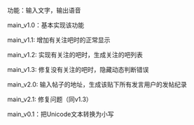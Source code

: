 ﻿功能：输入文字，输出语音

main_v1.0：基本实现该功能

main_v1.1: 增加有关注吧时的正常显示

main_v1.2: 实现有关注的吧时，生成关注的吧列表

main_v1.3: 修复没有关注的吧时，隐藏动态判断错误

main_v2.0: 输入帖子的地址，生成该贴下所有发言用户的发帖纪录

main_v2.1: 修复问题（同v1.3）

main_v0.1：把Unicode文本转换为小写
